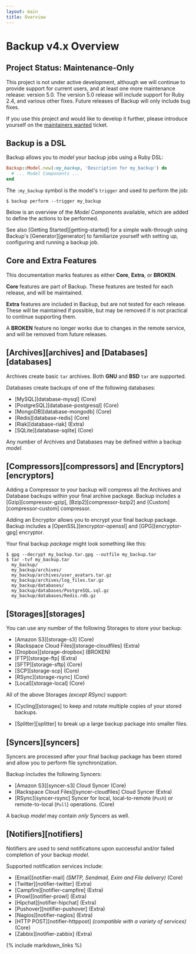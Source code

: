 ```yaml
---
layout: main
title: Overview
---
```


Backup v4.x Overview
====================

Project Status: Maintenance-Only
--------------------------------

This project is not under active development, although we will continue to provide support for current users, and at least one more maintenance release: version 5.0. The version 5.0 release will include support for Ruby 2.4, and various other fixes. Future releases of Backup will only include bug fixes.

If you use this project and would like to develop it further, please introduce yourself on the [maintainers wanted](https://github.com/backup/backup/issues/803) ticket.

Backup is a DSL
---------------

Backup allows you to _model_ your backup jobs using a Ruby DSL:

```rb
Backup::Model.new(:my_backup, 'Description for my_backup') do
  # ... Model Components ...
end
```

The `:my_backup` symbol is the model's `trigger` and used to perform the job:

```
$ backup perform --trigger my_backup
```

Below is an overview of the _Model Components_ available, which are added to define the actions to be performed.

See also [Getting Started][getting-started] for a simple walk-through using Backup's [Generator][generator]
to familiarize yourself with setting up, configuring and running a backup job.

Core and Extra Features
-----------------------

This documentation marks features as either **Core**, **Extra**, or **BROKEN**.

**Core** features are part of Backup. These features are tested for each release, and will be maintained.

**Extra** features are included in Backup, but are not tested for each release. These will be maintained if possible, but may be removed if is not practical to continue supporting them.

A **BROKEN** feature no longer works due to changes in the remote service, and will be removed from future releases.

[Archives][archives] and [Databases][databases]
-----------------------------------------------

Archives create basic `tar` archives. Both **GNU** and **BSD** `tar` are supported.

Databases create backups of one of the following databases:

- [MySQL][database-mysql] (Core)
- [PostgreSQL][database-postgresql] (Core)
- [MongoDB][database-mongodb] (Core)
- [Redis][database-redis] (Core)
- [Riak][database-riak] (Extra)
- [SQLite][database-sqlite] (Core)

Any number of Archives and Databases may be defined within a backup _model_.


[Compressors][compressors] and [Encryptors][encryptors]
-------------------------------------------------------

Adding a Compressor to your backup will compress all the Archives and Database backups within your final archive package.
Backup includes a [Gzip][compressor-gzip], [Bzip2][compressor-bzip2] and [Custom][compressor-custom] compressor.

Adding an Encryptor allows you to encrypt your final backup package.
Backup includes a [OpenSSL][encryptor-openssl] and [GPG][encryptor-gpg] encryptor.

Your final backup _package_ might look something like this:

```text
$ gpg --decrypt my_backup.tar.gpg --outfile my_backup.tar
$ tar -tvf my_backup.tar
  my_backup/
  my_backup/archives/
  my_backup/archives/user_avatars.tar.gz
  my_backup/archives/log_files.tar.gz
  my_backup/databases/
  my_backup/databases/PostgreSQL.sql.gz
  my_backup/databases/Redis.rdb.gz
```


[Storages][storages]
--------------------

You can use any number of the following Storages to store your backup:

- [Amazon S3][storage-s3] (Core)
- [Rackspace Cloud Files][storage-cloudfiles] (Extra)
- [Dropbox][storage-dropbox] (BROKEN)
- [FTP][storage-ftp] (Extra)
- [SFTP][storage-sftp] (Core)
- [SCP][storage-scp] (Core)
- [RSync][storage-rsync] (Core)
- [Local][storage-local] (Core)

All of the above Storages _(except RSync)_ support:

- [Cycling][storages] to keep and rotate multiple copies of your stored backups.

- [Splitter][splitter] to break up a large backup package into smaller files.


[Syncers][syncers]
------------------

Syncers are processed after your final backup package has been stored and allow you to perform file synchronization.

Backup includes the following Syncers:

- [Amazon S3][syncer-s3] Cloud Syncer (Core)
- [Rackspace Cloud Files][syncer-cloudfiles] Cloud Syncer (Extra)
- [RSync][syncer-rsync] Syncer for local, local-to-remote (`Push`) or remote-to-local (`Pull`) operations. (Core)

A backup _model_ may contain _only_ Syncers as well.


[Notifiers][notifiers]
----------------------

Notifiers are used to send notifications upon successful and/or failed completion of your backup _model_.

Supported notification services include:

- [Email][notifier-mail] _(SMTP, Sendmail, Exim and File delivery)_ (Core)
- [Twitter][notifier-twitter] (Extra)
- [Campfire][notifier-campfire] (Extra)
- [Prowl][notifier-prowl] (Extra)
- [Hipchat][notifier-hipchat] (Extra)
- [Pushover][notifier-pushover] (Extra)
- [Nagios][notifier-nagios] (Extra)
- [HTTP POST][notifier-httppost] _(compatible with a variety of services)_ (Core)
- [Zabbix][notifier-zabbix] (Extra)


{% include markdown_links %}
